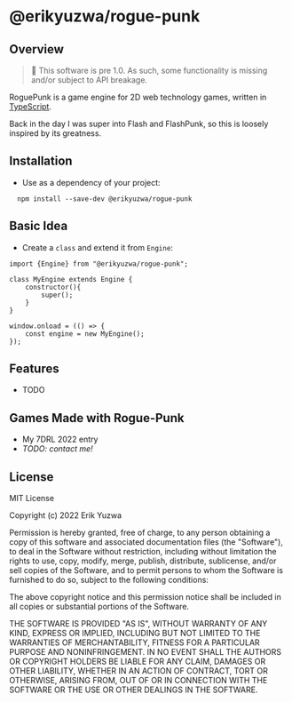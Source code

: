 # @erikyuzwa/rogue-punk

## Overview

> :construction: This software is pre 1.0. As such, some functionality is missing and/or subject to API breakage.

RoguePunk is a game engine for 2D web technology games, written in [TypeScript](https://www.typescriptlang.org).

Back in the day I was super into Flash and FlashPunk, so this is loosely inspired by its greatness.

## Installation

- Use as a dependency of your project:
```
  npm install --save-dev @erikyuzwa/rogue-punk
```

## Basic Idea

- Create a `class` and extend it from `Engine`:
```
import {Engine} from "@erikyuzwa/rogue-punk";

class MyEngine extends Engine {
    constructor(){
        super();
    }
}

window.onload = (() => {
    const engine = new MyEngine();
});

```



## Features

* TODO

## Games Made with Rogue-Punk

* My 7DRL 2022 entry
* *TODO: contact me!*

## License

MIT License

Copyright (c) 2022 Erik Yuzwa

Permission is hereby granted, free of charge, to any person obtaining a copy
of this software and associated documentation files (the "Software"), to deal
in the Software without restriction, including without limitation the rights
to use, copy, modify, merge, publish, distribute, sublicense, and/or sell
copies of the Software, and to permit persons to whom the Software is
furnished to do so, subject to the following conditions:

The above copyright notice and this permission notice shall be included in all
copies or substantial portions of the Software.

THE SOFTWARE IS PROVIDED "AS IS", WITHOUT WARRANTY OF ANY KIND, EXPRESS OR
IMPLIED, INCLUDING BUT NOT LIMITED TO THE WARRANTIES OF MERCHANTABILITY,
FITNESS FOR A PARTICULAR PURPOSE AND NONINFRINGEMENT. IN NO EVENT SHALL THE
AUTHORS OR COPYRIGHT HOLDERS BE LIABLE FOR ANY CLAIM, DAMAGES OR OTHER
LIABILITY, WHETHER IN AN ACTION OF CONTRACT, TORT OR OTHERWISE, ARISING FROM,
OUT OF OR IN CONNECTION WITH THE SOFTWARE OR THE USE OR OTHER DEALINGS IN THE
SOFTWARE.

